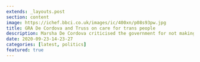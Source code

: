 ```yaml
---
extends: _layouts.post
section: content
image: https://ichef.bbci.co.uk/images/ic/400xn/p08s93pw.jpg 
title: GRA De Cordova and Truss on care for trans people 
description: Marsha De Cordova criticised the government for not making changes to the Gender Recognition Act. 
date: 2020-09-23-14-23-27 
categories: [latest, politics] 
featured: true 
--- 
```

